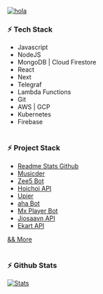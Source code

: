 [![hola](https://raw.githubusercontent.com/cachecleanerjeet/cachecleanerjeet/master/markdown/hola2.png "hola")](http://thetuhin.com "hola")

### ⚡ Tech Stack
- Javascript
- NodeJS
- MongoDB | Cloud Firestore
- React
- Next
- Telegraf
- Lambda Functions
- Git
- AWS | GCP
- Kubernetes
- Firebase<br><br>

### ⚡ Project Stack
- [Readme Stats Github](https://github.com/cachecleanerjeet/readme-stats-github "Readme Stats Github")
- [Musicder](https://github.com/cachecleanerjeet/Musicder "Musicder")
- [Zee5 Bot](https://telegram.dog/zee5streamer_bot "Zee5 Bot")
- [Hoichoi API](https://github.com/cachecleanerjeet/hoichoi-api "Hoichoi API")
- [Upier](https://github.com/cachecleanerjeet/Upier "Upier")
- [aha Bot](https://telegram.dog/ahadownloader_bot "aha Bot")
- [Mx Player Bot](https://telegram.dog/mxstreamer_bot "Mx Player Bot")
- [Jiosaavn API](https://github.com/cachecleanerjeet/JiosaavnAPI "Jiosaavn API")
- [Ekart API](https://github.com/cachecleanerjeet/Ekart-API "Ekart API")

[&& More](https://github.com/cachecleanerjeet "&& More")<br><br>

### ⚡ Github Stats
[![Stats](https://github-stats-alpha.vercel.app/api/?username=cachecleanerjeet&cc=fff&tc=DF7431&ic=DF7431 "Stats")](https://github.com/cachecleanerjeet "Stats")<br><br>

